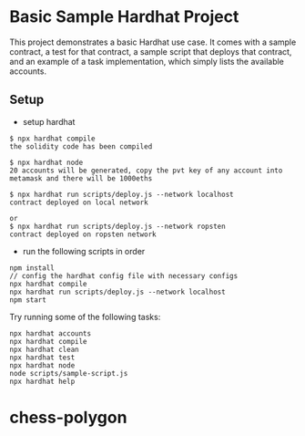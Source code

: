 # Basic Sample Hardhat Project

This project demonstrates a basic Hardhat use case. It comes with a sample contract, a test for that contract, a sample script that deploys that contract, and an example of a task implementation, which simply lists the available accounts.

## Setup
- setup hardhat
```shell
$ npx hardhat compile
the solidity code has been compiled

$ npx hardhat node 
20 accounts will be generated, copy the pvt key of any account into metamask and there will be 1000eths

$ npx hardhat run scripts/deploy.js --network localhost
contract deployed on local network

or 
$ npx hardhat run scripts/deploy.js --network ropsten
contract deployed on ropsten network
```
- run the following scripts in order
```shell
npm install
// config the hardhat config file with necessary configs
npx hardhat compile
npx hardhat run scripts/deploy.js --network localhost
npm start
```

Try running some of the following tasks:

```shell
npx hardhat accounts
npx hardhat compile
npx hardhat clean
npx hardhat test
npx hardhat node
node scripts/sample-script.js
npx hardhat help
```
# chess-polygon

